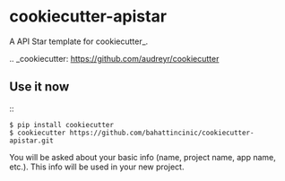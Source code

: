 cookiecutter-apistar
==================

A API Star template for cookiecutter_.

.. _cookiecutter: https://github.com/audreyr/cookiecutter


Use it now
----------
::

    $ pip install cookiecutter
    $ cookiecutter https://github.com/bahattincinic/cookiecutter-apistar.git

You will be asked about your basic info (name, project name, app name, etc.). This info will be used in your new project.